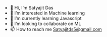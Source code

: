- 👋 Hi, I’m Satyajit Das
- 👀 I’m interested in Machine learning
- 🌱 I’m currently learning Javascript
- 💞️ I’m looking to collaborate on ML
- 📫 How to reach me Satyajitds5@gmail.com

<!---
satyajitds5/satyajitds5 is a ✨ special ✨ repository because its `README.md` (this file) appears on your GitHub profile.
You can click the Preview link to take a look at your changes.
--->
